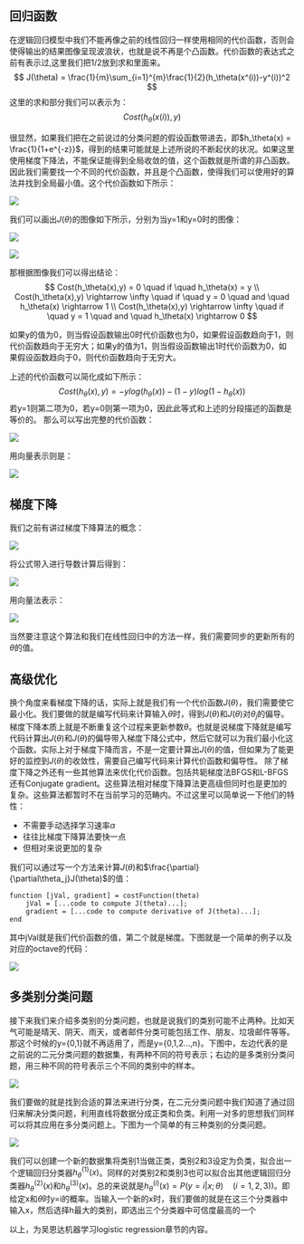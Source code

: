 ## 回归函数

在逻辑回归模型中我们不能再像之前的线性回归一样使用相同的代价函数，否则会使得输出的结果图像呈现波浪状，也就是说不再是个凸函数。代价函数的表达式之前有表示过,这里我们把1/2放到求和里面来。
$$
J(\theta) = \frac{1}{m}\sum_{i=1}^{m}\frac{1}{2}(h_\theta(x^(i))-y^(i))^2
$$
这里的求和部分我们可以表示为：
$$
Cost(h_\theta(x(i)),y)
$$

很显然，如果我们把在之前说过的分类问题的假设函数带进去，即$h_\theta(x) = \frac{1}{1+e^{-z}}$，得到的结果可能就是上述所说的不断起伏的状况。如果这里使用梯度下降法，不能保证能得到全局收敛的值，这个函数就是所谓的非凸函数。因此我们需要找一个不同的代价函数，并且是个凸函数，使得我们可以使用好的算法并找到全局最小值。这个代价函数如下所示：

![  ][1]

我们可以画出$J(\theta)$的图像如下所示，分别为当y=1和y=0时的图像：

![][2]

![][3]

那根据图像我们可以得出结论：
$$
Cost(h_\theta(x),y) = 0 \quad if \quad  h_\theta(x) = y \\ Cost(h_\theta(x),y) \rightarrow \infty \quad if \quad  y = 0 \quad and \quad h_\theta(x) \rightarrow 1 \\ Cost(h_\theta(x),y) \rightarrow \infty \quad if \quad  y = 1 \quad and \quad h_\theta(x) \rightarrow 0
$$

如果y的值为0，则当假设函数输出0时代价函数也为0，如果假设函数趋向于1，则代价函数趋向于无穷大；如果y的值为1，则当假设函数输出1时代价函数为0，如果假设函数趋向于0，则代价函数趋向于无穷大。

上述的代价函数可以简化成如下所示：
$$
Cost(h_\theta(x),y) = -ylog(h_\theta(x)) - (1-y)log(1-h_\theta(x))
$$
若y=1则第二项为0，若y=0则第一项为0，因此此等式和上述的分段描述的函数是等价的。
那么可以写出完整的代价函数：

![][4]

用向量表示则是：

![][5]

## 梯度下降
我们之前有讲过梯度下降算法的概念：

![][6]

将公式带入进行导数计算后得到：

![][7]

用向量法表示：

![][8]

当然要注意这个算法和我们在线性回归中的方法一样，我们需要同步的更新所有的$\theta$的值。

## 高级优化
换个角度来看梯度下降的话，实际上就是我们有一个代价函数$J(\theta)$，我们需要使它最小化。我们要做的就是编写代码来计算输入$\theta$时，得到$J(\theta)$和$J(\theta)$对$\theta_j$的偏导。梯度下降本质上就是不断重复这个过程来更新参数$\theta$。也就是说梯度下降就是编写代码计算出$J(\theta)$和$J(\theta)$的偏导带入梯度下降公式中，然后它就可以为我们最小化这个函数。实际上对于梯度下降而言，不是一定要计算出$J(\theta)$的值，但如果为了能更好的监控到$J(\theta)$的收敛性，需要自己编写代码来计算代价函数和偏导性。
除了梯度下降之外还有一些其他算法来优化代价函数。包括共轭梯度法BFGS和L-BFGS还有Conjugate gradient。这些算法相对梯度下降算法更高级但同时也是更加的复杂。这些算法都暂时不在当前学习的范畴内。不过这里可以简单说一下他们的特性：

 - 不需要手动选择学习速率$\alpha$
 - 往往比梯度下降算法要快一点
 - 但相对来说更加的复杂

我们可以通过写一个方法来计算$J(\theta)$和$\frac{\partial}{\partial\theta_j}J(\theta)$的值：

    function [jVal, gradient] = costFunction(theta)
        jVal = [...code to compute J(theta)...];
        gradient = [...code to compute derivative of J(theta)...];
    end

 其中jVal就是我们代价函数的值，第二个就是梯度。下图就是一个简单的例子以及对应的octave的代码：
 
 ![][9]

## 多类别分类问题
接下来我们来介绍多类别的分类问题，也就是说我们的类别可能不止两种。比如天气可能是晴天、阴天、雨天，或者邮件分类可能包括工作、朋友、垃圾邮件等等。那这个时候的y={0,1}就不再适用了，而是y={0,1,2...,n}。下图中，左边代表的是之前说的二元分类问题的数据集，有两种不同的符号表示；右边的是多类别分类问题，用三种不同的符号表示三个不同的类别中的样本。

![][10]

我们要做的就是找到合适的算法来进行分类，在二元分类问题中我们知道了通过回归来解决分类问题，利用直线将数据分成正类和负类。利用一对多的思想我们同样可以将其应用在多分类问题上。下图为一个简单的有三种类别的分类问题。

![][11]

我们可以创建一个新的数据集将类别1当做正类，类别2和3设定为负类，拟合出一个逻辑回归分类器$h^(1)_\theta(x)$。同样的对类别2和类别3也可以拟合出其他逻辑回归分类器$h^(2)_\theta(x)$和$h^(3)_\theta(x)$。总的来说就是$h^(i)_\theta(x) = P(y=i|x;\theta) \quad (i=1,2,3))$。即给定x和$\theta$时y=i的概率。当输入一个新的x时，我们要做的就是在这三个分类器中输入x，然后选择h最大的类别，即选出三个分类器中可信度最高的一个

以上，为吴恩达机器学习logistic regression章节的内容。


  [1]: http://www.leafw.cn/wp-content/uploads/2018/08/%E5%BE%AE%E4%BF%A1%E6%88%AA%E5%9B%BE_20180829224117.png
  [2]: http://www.leafw.cn/wp-content/uploads/2018/09/1.png
  [3]: http://www.leafw.cn/wp-content/uploads/2018/09/2.png
  [4]: http://www.leafw.cn/wp-content/uploads/2018/09/3.png
  [5]: http://www.leafw.cn/wp-content/uploads/2018/09/4.png
  [6]: http://www.leafw.cn/wp-content/uploads/2018/09/5.png
  [7]: http://www.leafw.cn/wp-content/uploads/2018/09/6.png
  [8]: http://www.leafw.cn/wp-content/uploads/2018/09/7.png
  [9]: http://www.leafw.cn/wp-content/uploads/2018/09/%E5%BE%AE%E4%BF%A1%E6%88%AA%E5%9B%BE_20180904223638.png
  [10]: http://www.leafw.cn/wp-content/uploads/2018/09/%E5%BE%AE%E4%BF%A1%E6%88%AA%E5%9B%BE_20180904224327.png
  [11]: http://www.leafw.cn/wp-content/uploads/2018/09/%E6%9C%AA%E5%91%BD%E5%90%8D%E5%9B%BE%E7%89%87.png
